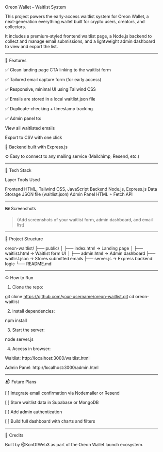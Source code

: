 Oreon Wallet – Waitlist System

This project powers the early-access waitlist system for Oreon Wallet, a next-generation everything wallet built for crypto users, creators, and collectors.

It includes a premium-styled frontend waitlist page, a Node.js backend to collect and manage email submissions, and a lightweight admin dashboard to view and export the list.


---

🚀 Features

✅ Clean landing page CTA linking to the waitlist form

✅ Tailored email capture form (for early access)

✅ Responsive, minimal UI using Tailwind CSS

✅ Emails are stored in a local waitlist.json file

✅ Duplicate-checking + timestamp tracking

✅ Admin panel to:

View all waitlisted emails

Export to CSV with one click


🔐 Backend built with Express.js

⚙ Easy to connect to any mailing service (Mailchimp, Resend, etc.)



---

🧱 Tech Stack

Layer	Tools Used

Frontend	HTML, Tailwind CSS, JavaScript
Backend	Node.js, Express.js
Data Storage	JSON file (waitlist.json)
Admin Panel	HTML + Fetch API



---

🖼 Screenshots

> (Add screenshots of your waitlist form, admin dashboard, and email list)




---

📂 Project Structure

oreon-waitlist/
├── public/
│   ├── index.html         → Landing page
│   ├── waitlist.html      → Waitlist form UI
│   ├── admin.html         → Admin dashboard
├── waitlist.json          → Stores submitted emails
├── server.js              → Express backend logic
└── README.md


---

⚙ How to Run

1. Clone the repo:



git clone https://github.com/your-username/oreon-waitlist.git
cd oreon-waitlist

2. Install dependencies:



npm install

3. Start the server:



node server.js

4. Access in browser:



Waitlist: http://localhost:3000/waitlist.html

Admin Panel: http://localhost:3000/admin.html



---

📬 Future Plans

[ ] Integrate email confirmation via Nodemailer or Resend

[ ] Store waitlist data in Supabase or MongoDB

[ ] Add admin authentication

[ ] Build full dashboard with charts and filters



---

🙌 Credits

Built by @KonOfWeb3 as part of the Oreon Wallet launch ecosystem.
